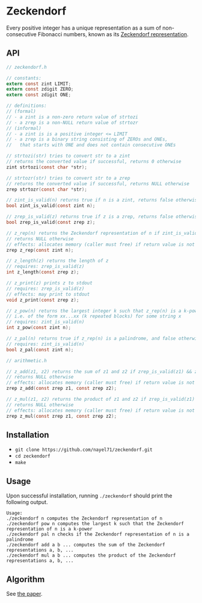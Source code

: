 # Zeckendorf

Every positive integer has a unique representation as a sum of non-consecutive Fibonacci numbers, known as its [Zeckendorf representation](https://oeis.org/wiki/Zeckendorf_representation).

## API

```C
// zeckendorf.h

// constants:
extern const zint LIMIT;
extern const zdigit ZERO;
extern const zdigit ONE;

// definitions:
// (formal)
// - a zint is a non-zero return value of strtozi
// - a zrep is a non-NULL return value of strtozr
// (informal)
// - a zint is is a positive integer <= LIMIT
// - a zrep is a binary string consisting of ZEROs and ONEs,
//   that starts with ONE and does not contain consecutive ONEs

// strtozi(str) tries to convert str to a zint
// returns the converted value if successful, returns 0 otherwise
zint strtozi(const char *str);

// strtozr(str) tries to convert str to a zrep
// returns the converted value if successful, returns NULL otherwise
zrep strtozr(const char *str);

// zint_is_valid(n) returns true if n is a zint, returns false otherwise
bool zint_is_valid(const zint n);

// zrep_is_valid(z) returns true if z is a zrep, returns false otherwise
bool zrep_is_valid(const zrep z);

// z_rep(n) returns the Zeckendorf representation of n if zint_is_valid(n)
// returns NULL otherwise
// effects: allocates memory (caller must free) if return value is not NULL
zrep z_rep(const zint n);

// z_length(z) returns the length of z
// requires: zrep_is_valid(z)
int z_length(const zrep z);

// z_print(z) prints z to stdout 
// requires: zrep_is_valid(z)
// effects: may print to stdout
void z_print(const zrep z);

// z_pow(n) returns the largest integer k such that z_rep(n) is a k-power
// i.e. of the form xx...xx (k repeated blocks) for some string x
// requires: zint_is_valid(n)
int z_pow(const zint n);

// z_pal(n) returns true if z_rep(n) is a palindrome, and false otherwise
// requires: zint_is_valid(n) 
bool z_pal(const zint n);

// arithmetic.h

// z_add(z1, z2) returns the sum of z1 and z2 if zrep_is_valid(z1) && zrep_is_valid(z2)
// returns NULL otherwise
// effects: allocates memory (caller must free) if return value is not NULL
zrep z_add(const zrep z1, const zrep z2);

// z_mul(z1, z2) returns the product of z1 and z2 if zrep_is_valid(z1) && zrep_is_valid(z2)
// returns NULL otherwise
// effects: allocates memory (caller must free) if return value is not NULL
zrep z_mul(const zrep z1, const zrep z2);
```

## Installation

- `git clone https://github.com/nayel71/zeckendorf.git`
- `cd zeckendorf`
- `make`

## Usage

Upon successful installation, running `./zeckendorf` should print the following output.

```
Usage:
./zeckendorf n computes the Zeckendorf representation of n
./zeckendorf pow n computes the largest k such that the Zeckendorf representation of n is a k-power
./zeckendorf pal n checks if the Zeckendorf representation of n is a palindrome
./zeckendorf add a b ... computes the sum of the Zeckendorf representations a, b, ...
./zeckendorf mul a b ... computes the product of the Zeckendorf representations a, b, ...
```

## Algorithm

See [the paper](AhlbachUsatineFrougnyPippenger.pdf).
